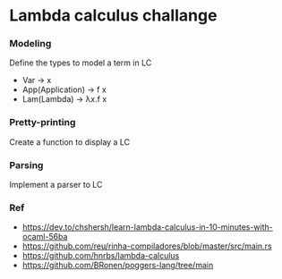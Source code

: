 # Lambda calculus challange


### Modeling

Define the types to model a term in LC

- Var -> x 
- App(Application) -> f x 
- Lam(Lambda) -> λx.f x


### Pretty-printing
 Create a function to display a LC

### Parsing
 Implement a parser to LC


### Ref

- https://dev.to/chshersh/learn-lambda-calculus-in-10-minutes-with-ocaml-56ba
- https://github.com/reu/rinha-compiladores/blob/master/src/main.rs
- https://github.com/hnrbs/lambda-calculus
- https://github.com/BRonen/poggers-lang/tree/main